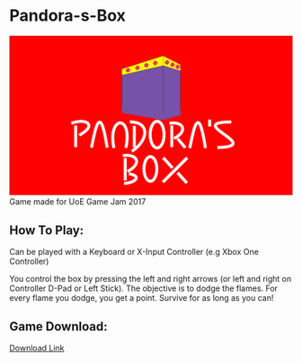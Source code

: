 # Pandora-s-Box
![alt-text](https://github.com/colinkiama/Pandora-s-Box/blob/master/GitHubLogo.png)
Game made for UoE Game Jam 2017
## How To Play:
Can be played with a Keyboard or X-Input Controller (e.g Xbox One Controller)

You control the box by pressing the left and right arrows (or left and right on Controller D-Pad or Left Stick). 
The objective is to dodge the flames. For every flame you dodge, you get a point. Survive for as long as you can!

## Game Download:
[Download Link](https://github.com/colinkiama/Pandora-s-Box/releases/tag/v1.03-Release)


